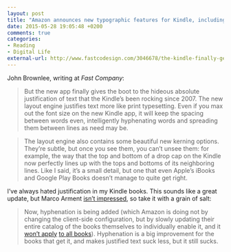 ```yaml
---
layout: post
title: "Amazon announces new typographic features for Kindle, including much-awaited hyphenation"
date: 2015-05-28 19:05:48 +0200
comments: true
categories: 
- Reading
- Digital Life
external-url: http://www.fastcodesign.com/3046678/the-kindle-finally-gets-typography-that-doesnt-suck 
---
```


John Brownlee, writing at _Fast Company_:

> But the new app finally gives the boot to the hideous absolute justification of text that the Kindle’s been rocking since 2007. The new layout engine justifies text more like print typesetting. Even if you max out the font size on the new Kindle app, it will keep the spacing between words even, intelligently hyphenating words and spreading them between lines as need may be.

> The layout engine also contains some beautiful new kerning options. They’re subtle, but once you see them, you can’t unsee them: for example, the way that the top and bottom of a drop cap on the Kindle now perfectly lines up with the tops and bottoms of its neighboring lines. Like I said, it’s a small detail, but one that even Apple’s iBooks and Google Play Books doesn’t manage to quite get right.

I’ve always hated justification in my Kindle books. This sounds like a great update, but Marco Arment [isn’t impressed](http://www.marco.org/2015/05/27/kindle-bookerly), so take it with a grain of salt:

> Now, hyphenation is being added (which Amazon is doing not by changing the client-side configuration, but by slowly updating their entire catalog of the books themselves to individually enable it, and it [won’t apply](https://twitter.com/dvsch/status/603674183483162624) [to all books](https://twitter.com/dvsch/status/603674304404918272)). Hyphenation is a big improvement for the books that get it, and makes justified text suck less, but it still sucks.
